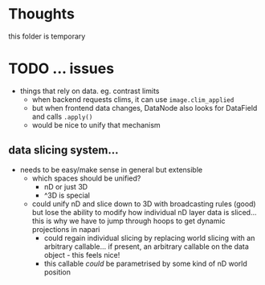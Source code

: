 # Thoughts

this folder is temporary
# TODO ... issues

- things that rely on data.  eg. contrast limits
    - when backend requests clims, it can use `image.clim_applied`
    - but when frontend data changes, DataNode also looks for DataField and calls `.apply()`
    - would be nice to unify that mechanism

## data slicing system...
- needs to be easy/make sense in general but extensible
  - which spaces should be unified?
    - nD or just 3D
    - ^3D is special
  - could unify nD and slice down to 3D with broadcasting rules (good) but lose
    the ability to modify how individual nD layer data is sliced... this is
    why we have to jump through hoops to get dynamic projections in napari
    - could regain individual slicing by replacing world slicing with an
      arbitrary callable... if present, an arbitrary callable on
      the data object - this feels nice!
    - this callable *could* be parametrised by some kind of nD world position
